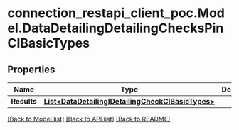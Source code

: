 # connection_restapi_client_poc.Model.DataDetailingDetailingChecksPinCIBasicTypes

## Properties

Name | Type | Description | Notes
------------ | ------------- | ------------- | -------------
**Results** | [**List&lt;DataDetailingIDetailingCheckCIBasicTypes&gt;**](DataDetailingIDetailingCheckCIBasicTypes.md) |  | [optional] 

[[Back to Model list]](../README.md#documentation-for-models) [[Back to API list]](../README.md#documentation-for-api-endpoints) [[Back to README]](../README.md)

